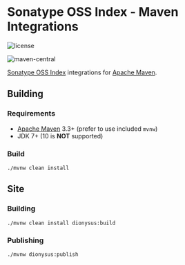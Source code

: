 <!--

    Copyright (c) 2018-present Sonatype, Inc. All rights reserved.

    This program is licensed to you under the Apache License Version 2.0,
    and you may not use this file except in compliance with the Apache License Version 2.0.
    You may obtain a copy of the Apache License Version 2.0 at http://www.apache.org/licenses/LICENSE-2.0.

    Unless required by applicable law or agreed to in writing,
    software distributed under the Apache License Version 2.0 is distributed on an
    "AS IS" BASIS, WITHOUT WARRANTIES OR CONDITIONS OF ANY KIND, either express or implied.
    See the Apache License Version 2.0 for the specific language governing permissions and limitations there under.

-->
# Sonatype OSS Index - Maven Integrations

![license](https://img.shields.io/github/license/sonatype/ossindex-maven.svg)

![maven-central](https://img.shields.io/maven-central/v/org.sonatype.ossindex.maven/ossindex-maven.svg)

[Sonatype OSS Index](https://ossindex.sonatype.org/) integrations for [Apache Maven](https://maven.apache.org/).

## Building

### Requirements

* [Apache Maven](https://maven.apache.org/) 3.3+ (prefer to use included `mvnw`)
* JDK 7+ (10 is **NOT** supported)

### Build

    ./mvnw clean install

## Site 

### Building

    ./mvnw clean install dionysus:build
    
### Publishing

    ./mvnw dionysus:publish
